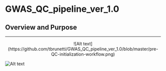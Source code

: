 # GWAS_QC_pipeline_ver_1.0

## Overview and Purpose
------------------------
<p align="center">
![Alt text](https://github.com/tbrunetti/GWAS_QC_pipeline_ver_1.0/blob/master/pre-QC-initialization-workflow.png)

![Alt text](https://github.com/tbrunetti/GWAS_QC_pipeline_ver_1.0/blob/master/QC-pipeline-workflow.png)
</p>
